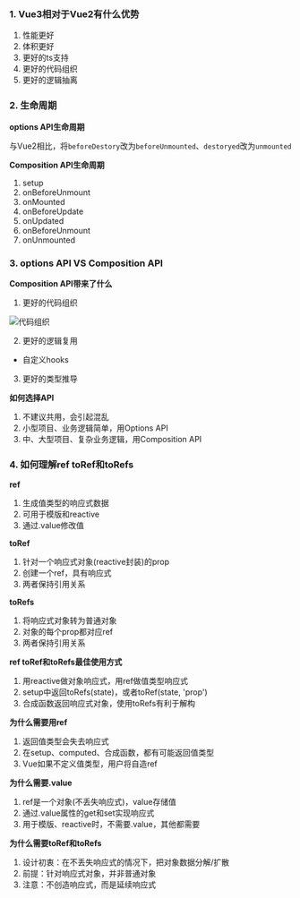 ### 1. Vue3相对于Vue2有什么优势

1. 性能更好
2. 体积更好
3. 更好的ts支持
4. 更好的代码组织
5. 更好的逻辑抽离

### 2. 生命周期

**options API生命周期**

与Vue2相比，将`beforeDestory`改为`beforeUnmounted`、`destoryed`改为`unmounted`

**Composition API生命周期**

1. setup
2. onBeforeUnmount
3. onMounted
4. onBeforeUpdate
5. onUpdated
6. onBeforeUnmount
7. onUnmounted

### 3. options API VS Composition API

**Composition API带来了什么**

1. 更好的代码组织

![代码组织](https://7years-img.oss-cn-beijing.aliyuncs.com/imooc/%E4%BB%A3%E7%A0%81%E7%BB%84%E7%BB%87.png)

2. 更好的逻辑复用

  - 自定义hooks

3. 更好的类型推导

**如何选择API**

1. 不建议共用，会引起混乱
2. 小型项目、业务逻辑简单，用Options API
3. 中、大型项目、复杂业务逻辑，用Composition API

### 4. 如何理解ref toRef和toRefs

**ref**

1. 生成值类型的响应式数据
2. 可用于模版和reactive
3. 通过.value修改值

**toRef**

1. 针对一个响应式对象(reactive封装)的prop
2. 创建一个ref，具有响应式
3. 两者保持引用关系

**toRefs**

1. 将响应式对象转为普通对象
2. 对象的每个prop都对应ref
3. 两者保持引用关系

**ref toRef和toRefs最佳使用方式**

1. 用reactive做对象响应式，用ref做值类型响应式
2. setup中返回toRefs(state)，或者toRef(state, 'prop')
3. 合成函数返回响应式对象，使用toRefs有利于解构

**为什么需要用ref**

1. 返回值类型会失去响应式
2. 在setup、computed、合成函数，都有可能返回值类型
3. Vue如果不定义值类型，用户将自造ref

**为什么需要.value**

1. ref是一个对象(不丢失响应式)，value存储值
2. 通过.value属性的get和set实现响应式
3. 用于模版、reactive时，不需要.value，其他都需要

**为什么需要toRef和toRefs**

1. 设计初衷：在不丢失响应式的情况下，把对象数据分解/扩散
2. 前提：针对响应式对象，并非普通对象
3. 注意：不创造响应式，而是延续响应式
